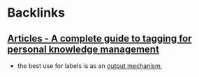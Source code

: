 
# Backlinks
## [Articles - A complete guide to tagging for personal knowledge management](<Articles - A complete guide to tagging for personal knowledge management.md>)
- the best use for labels is as an [output mechanism](<output mechanism.md>),

